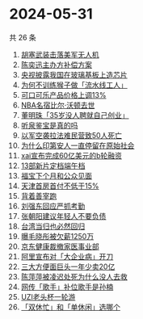 # 2024-05-31

共 26 条

<!-- BEGIN ZHIHUSEARCH -->
<!-- 最后更新时间 Fri May 31 2024 19:03:51 GMT+0800 (China Standard Time) -->
1. [胡塞武装击落美军无人机](https://www.zhihu.com/search?q=胡塞武装击落美军无人机)
1. [陈奕迅主办方补偿方案](https://www.zhihu.com/search?q=陈奕迅主办方补偿方案)
1. [央视披露我国在玻璃基板上造芯片](https://www.zhihu.com/search?q=央视披露我国在玻璃基板上造芯片)
1. [为何不训练猴子做「流水线工人」](https://www.zhihu.com/search?q=为何不训练猴子做「流水线工人」)
1. [可口可乐产品价格上调13%](https://www.zhihu.com/search?q=可口可乐产品价格上调13%)
1. [NBA名宿比尔·沃顿去世](https://www.zhihu.com/search?q=NBA名宿比尔·沃顿去世)
1. [董明珠「35岁没人聘就自己创业」](https://www.zhihu.com/search?q=董明珠「35岁没人聘就自己创业」)
1. [听泉鉴宝是真的吗](https://www.zhihu.com/search?q=听泉鉴宝是真的吗)
1. [以军空袭拉法难民营致50人死亡](https://www.zhihu.com/search?q=以军空袭拉法难民营致50人死亡)
1. [为什么印第安人一直停留在原始社会](https://www.zhihu.com/search?q=为什么印第安人一直停留在原始社会)
1. [xai宣布完成60亿美元的b轮融资](https://www.zhihu.com/search?q=xai宣布完成60亿美元的b轮融资)
1. [13部新片定档端午档](https://www.zhihu.com/search?q=13部新片定档端午档)
1. [福宝下个月和公众见面](https://www.zhihu.com/search?q=福宝下个月和公众见面)
1. [天津首房首付不低于15%](https://www.zhihu.com/search?q=天津首房首付不低于15%)
1. [背着善宰跑](https://www.zhihu.com/search?q=背着善宰跑)
1. [刘强东回应严抓考勤](https://www.zhihu.com/search?q=刘强东回应严抓考勤)
1. [张朝阳建议年轻人不要负债](https://www.zhihu.com/search?q=张朝阳建议年轻人不要负债)
1. [台湾当归也必然回归](https://www.zhihu.com/search?q=台湾当归也必然回归)
1. [曝毛晓彤被欠薪1250万](https://www.zhihu.com/search?q=曝毛晓彤被欠薪1250万)
1. [京东健康裁撤家医事业部](https://www.zhihu.com/search?q=京东健康裁撤家医事业部)
1. [阿里宣布对「大企业病」开刀](https://www.zhihu.com/search?q=阿里宣布对「大企业病」开刀)
1. [三大方便面巨头一年少卖20亿](https://www.zhihu.com/search?q=三大方便面巨头一年少卖20亿)
1. [陈萍萍被凌迟处死为什么没人去救](https://www.zhihu.com/search?q=陈萍萍被凌迟处死为什么没人去救)
1. [网传「歌手」补位歌手是孙楠](https://www.zhihu.com/search?q=网传「歌手」补位歌手是孙楠)
1. [UZI老头杯一轮游](https://www.zhihu.com/search?q=UZI老头杯一轮游)
1. [「双休忙」和「单休闲」选哪个](https://www.zhihu.com/search?q=「双休忙」和「单休闲」选哪个)
<!-- END ZHIHUSEARCH -->
